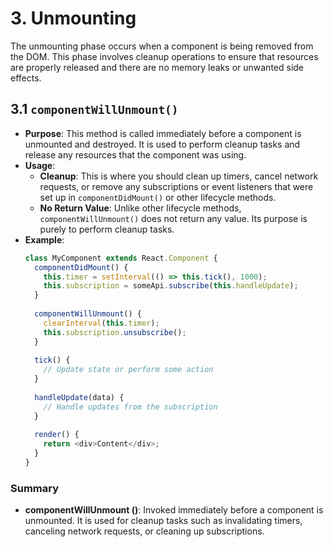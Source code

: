 # 3. Unmounting

The unmounting phase occurs when a component is being removed from the DOM. This phase involves cleanup operations to ensure that resources are properly released and there are no memory leaks or unwanted side effects.

## 3.1 `componentWillUnmount()`

- **Purpose**: This method is called immediately before a component is unmounted and destroyed. It is used to perform cleanup tasks and release any resources that the component was using.
- **Usage**:
  - **Cleanup**: This is where you should clean up timers, cancel network requests, or remove any subscriptions or event listeners that were set up in `componentDidMount()` or other lifecycle methods.
  - **No Return Value**: Unlike other lifecycle methods, `componentWillUnmount()` does not return any value. Its purpose is purely to perform cleanup tasks.
- **Example**:
  ```javascript
  class MyComponent extends React.Component {
    componentDidMount() {
      this.timer = setInterval(() => this.tick(), 1000);
      this.subscription = someApi.subscribe(this.handleUpdate);
    }
    
    componentWillUnmount() {
      clearInterval(this.timer);
      this.subscription.unsubscribe();
    }
    
    tick() {
      // Update state or perform some action
    }
    
    handleUpdate(data) {
      // Handle updates from the subscription
    }
    
    render() {
      return <div>Content</div>;
    }
  }
  ```

### Summary

- **componentWillUnmount ()**: Invoked immediately before a component is unmounted. It is used for cleanup tasks such as invalidating timers, canceling network requests, or cleaning up subscriptions.